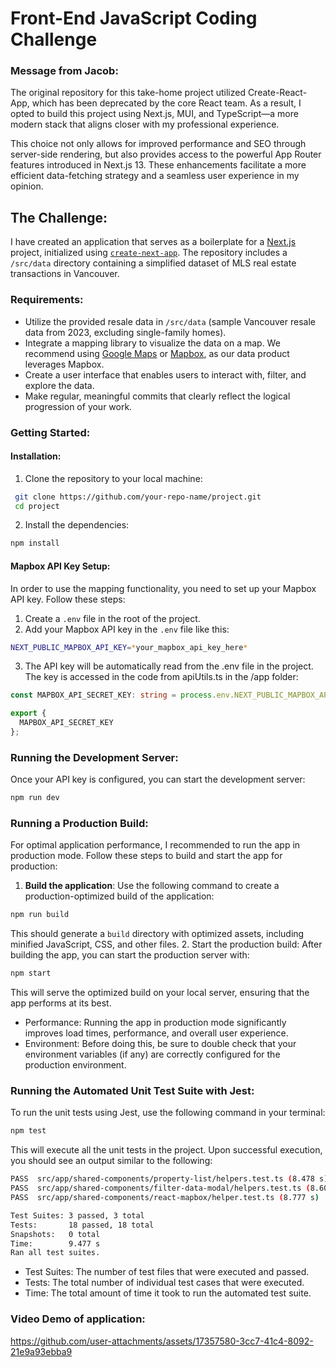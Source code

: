 # Front-End JavaScript Coding Challenge

### Message from Jacob:

The original repository for this take-home project utilized Create-React-App, which has been deprecated by the core React team. As a result, 
I opted to build this project using Next.js, MUI, and TypeScript—a more modern stack that aligns closer with my professional experience.

This choice not only allows for improved performance and SEO through server-side rendering, but also provides access to the powerful 
App Router features introduced in Next.js 13. These enhancements facilitate a more efficient data-fetching strategy 
and a seamless user experience in my opinion.

## The Challenge:

I have created an application that serves as a boilerplate for a [Next.js](https://nextjs.org/) project, initialized using [`create-next-app`](https://github.com/vercel/next.js/tree/canary/packages/create-next-app). The repository includes a `/src/data` directory containing a simplified dataset of MLS real estate transactions in Vancouver.

### Requirements:

- Utilize the provided resale data in `/src/data` (sample Vancouver resale data from 2023, excluding single-family homes).
- Integrate a mapping library to visualize the data on a map. We recommend using [Google Maps](https://cloud.google.com/maps-platform) or [Mapbox](https://www.mapbox.com/), as our data product leverages Mapbox.
- Create a user interface that enables users to interact with, filter, and explore the data.
- Make regular, meaningful commits that clearly reflect the logical progression of your work.

### Getting Started:

#### Installation:

1. Clone the repository to your local machine:
```bash
 git clone https://github.com/your-repo-name/project.git
 cd project
```

2. Install the dependencies:
```bash
npm install
```

#### Mapbox API Key Setup:

In order to use the mapping functionality, you need to set up your Mapbox API key. Follow these steps:

1. Create a `.env` file in the root of the project.
2. Add your Mapbox API key in the `.env` file like this:

```bash
NEXT_PUBLIC_MAPBOX_API_KEY=*your_mapbox_api_key_here*
```
3. The API key will be automatically read from the .env file in the project. 
The key is accessed in the code from apiUtils.ts in the /app folder:

```typescript
const MAPBOX_API_SECRET_KEY: string = process.env.NEXT_PUBLIC_MAPBOX_API_KEY || '';

export {
  MAPBOX_API_SECRET_KEY
};
```

### Running the Development Server:
Once your API key is configured, you can start the development server:

```bash
npm run dev
```

### Running a Production Build:
For optimal application performance, I recommended to run the app in production mode. Follow these steps to build and start the app for production:

1. **Build the application**:    Use the following command to create a production-optimized build of the application:
```bash
npm run build
````
This should  generate a `build` directory with optimized assets, including minified JavaScript, CSS, and other files.
2. Start the production build: After building the app, you can start the production server with:

```bash
npm start
```

This will serve the optimized build on your local server, ensuring that the app performs at its best.
- Performance: Running the app in production mode significantly improves load times, performance, and overall user experience.
- Environment: Before doing this, be sure to double check that your environment variables (if any) are correctly configured for the production environment.

### Running the Automated Unit Test Suite with Jest:
To run the unit tests using Jest, use the following command in your terminal:
```bash
npm test
```
This will execute all the unit tests in the project. Upon successful execution, you should see an output similar to the following:

```bash
PASS  src/app/shared-components/property-list/helpers.test.ts (8.478 s)
PASS  src/app/shared-components/filter-data-modal/helpers.test.ts (8.601 s)
PASS  src/app/shared-components/react-mapbox/helper.test.ts (8.777 s)

Test Suites: 3 passed, 3 total
Tests:       18 passed, 18 total
Snapshots:   0 total
Time:        9.477 s
Ran all test suites.
```
- Test Suites: The number of test files that were executed and passed.
- Tests: The total number of individual test cases that were executed.
- Time: The total amount of time it took to run the automated test suite.

### Video Demo of application:
https://github.com/user-attachments/assets/17357580-3cc7-41c4-8092-21e9a93ebba9



